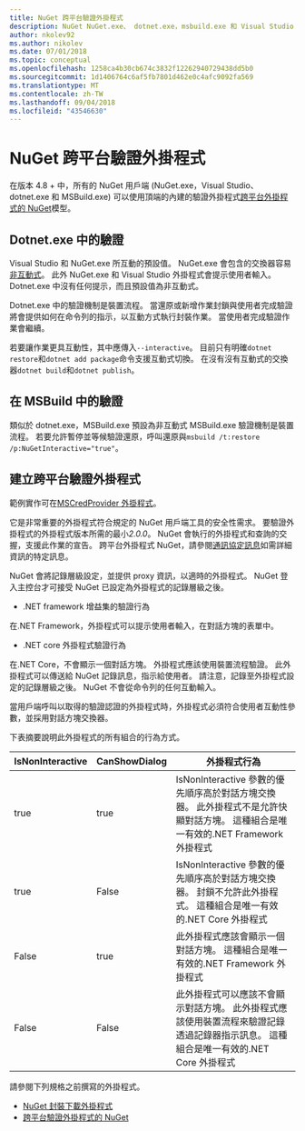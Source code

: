 ```yaml
---
title: NuGet 跨平台驗證外掛程式
description: NuGet NuGet.exe、 dotnet.exe，msbuild.exe 和 Visual Studio 跨平台驗證外掛程式
author: nkolev92
ms.author: nikolev
ms.date: 07/01/2018
ms.topic: conceptual
ms.openlocfilehash: 1258ca4b30cb674c3832f12262940729438dd5b0
ms.sourcegitcommit: 1d1406764c6af5fb7801d462e0c4afc9092fa569
ms.translationtype: MT
ms.contentlocale: zh-TW
ms.lasthandoff: 09/04/2018
ms.locfileid: "43546630"
---
```

# <a name="nuget-cross-platform-authentication-plugin"></a>NuGet 跨平台驗證外掛程式

在版本 4.8 + 中，所有的 NuGet 用戶端 (NuGet.exe，Visual Studio、 dotnet.exe 和 MSBuild.exe) 可以使用頂端的內建的驗證外掛程式[跨平台外掛程式的 NuGet](NuGet-Cross-Platform-Plugins.md)模型。

## <a name="authentication-in-dotnetexe"></a>Dotnet.exe 中的驗證

Visual Studio 和 NuGet.exe 所互動的預設值。 NuGet.exe 會包含的交換器容易[非互動式](../../tools/nuget-exe-CLI-Reference.md)。
此外 NuGet.exe 和 Visual Studio 外掛程式會提示使用者輸入。
Dotnet.exe 中沒有任何提示，而且預設值為非互動式。

Dotnet.exe 中的驗證機制是裝置流程。 當還原或新增作業封鎖與使用者完成驗證將會提供如何在命令列的指示，以互動方式執行封裝作業。
當使用者完成驗證作業會繼續。

若要讓作業更具互動性，其中應傳入`--interactive`。
目前只有明確`dotnet restore`和`dotnet add package`命令支援互動式切換。
在沒有沒有互動式的交換器`dotnet build`和`dotnet publish`。

## <a name="authentication-in-msbuild"></a>在 MSBuild 中的驗證

類似於 dotnet.exe，MSBuild.exe 預設為非互動式 MSBuild.exe 驗證機制是裝置流程。
若要允許暫停並等候驗證還原，呼叫還原與`msbuild /t:restore /p:NuGetInteractive="true"`。

## <a name="creating-a-cross-platform-authentication-plugin"></a>建立跨平台驗證外掛程式

範例實作可在[MSCredProvider 外掛程式](https://github.com/Microsoft/mscredprovider)。

它是非常重要的外掛程式符合規定的 NuGet 用戶端工具的安全性需求。
要驗證外掛程式的外掛程式版本所需的最小*2.0.0*。
NuGet 會執行的外掛程式和查詢的交握，支援此作業的宣告。
跨平台外掛程式 NuGet，請參閱[通訊協定訊息](NuGet-Cross-Platform-Plugins.md#protocol-messages-index)如需詳細資訊的特定訊息。

NuGet 會將記錄層級設定，並提供 proxy 資訊，以適時的外掛程式。
NuGet 登入主控台才可接受 NuGet 已設定為外掛程式的記錄層級之後。

- .NET framework 增益集的驗證行為

在.NET Framework，外掛程式可以提示使用者輸入，在對話方塊的表單中。

- .NET core 外掛程式驗證行為

在.NET Core，不會顯示一個對話方塊。 外掛程式應該使用裝置流程驗證。
此外掛程式可以傳送給 NuGet 記錄訊息，指示給使用者。
請注意，記錄至外掛程式設定的記錄層級之後。
NuGet 不會從命令列的任何互動輸入。

當用戶端呼叫以取得的驗證認證的外掛程式時，外掛程式必須符合使用者互動性參數，並採用對話方塊交換器。 

下表摘要說明此外掛程式的所有組合的行為方式。

| IsNonInteractive | CanShowDialog | 外掛程式行為 |
| ---------------- | ------------- | --------------- |
| true | true | IsNonInteractive 參數的優先順序高於對話方塊交換器。 此外掛程式不是允許快顯對話方塊。 這種組合是唯一有效的.NET Framework 外掛程式 |
| true | False | IsNonInteractive 參數的優先順序高於對話方塊交換器。 封鎖不允許此外掛程式。 這種組合是唯一有效的.NET Core 外掛程式 |
| False | true | 此外掛程式應該會顯示一個對話方塊。 這種組合是唯一有效的.NET Framework 外掛程式 |
| False | False | 此外掛程式可以應該不會顯示對話方塊。 此外掛程式應該使用裝置流程來驗證記錄透過記錄器指示訊息。 這種組合是唯一有效的.NET Core 外掛程式 |

請參閱下列規格之前撰寫的外掛程式。

- [NuGet 封裝下載外掛程式](https://github.com/NuGet/Home/wiki/NuGet-Package-Download-Plugin)
- [跨平台驗證外掛程式的 NuGet](https://github.com/NuGet/Home/wiki/NuGet-cross-plat-authentication-plugin)
